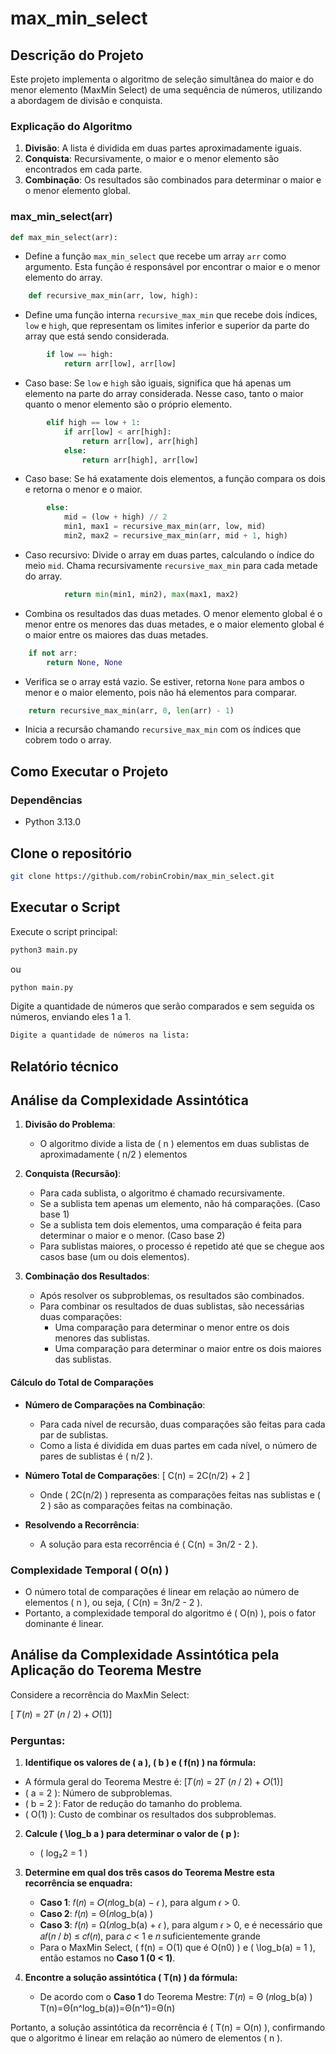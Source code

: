 # max_min_select

## Descrição do Projeto

Este projeto implementa o algoritmo de seleção simultânea do maior e do menor elemento (MaxMin Select) de uma sequência de números, utilizando a abordagem de divisão e conquista.

### Explicação do Algoritmo

1. **Divisão**: A lista é dividida em duas partes aproximadamente iguais.
2. **Conquista**: Recursivamente, o maior e o menor elemento são encontrados em cada parte.
3. **Combinação**: Os resultados são combinados para determinar o maior e o menor elemento global.

### max_min_select(arr)

```python
def max_min_select(arr):
```

- Define a função `max_min_select` que recebe um array `arr` como argumento. Esta função é responsável por encontrar o maior e o menor elemento do array.

```python
    def recursive_max_min(arr, low, high):
```

- Define uma função interna `recursive_max_min` que recebe dois índices, `low` e `high`, que representam os limites inferior e superior da parte do array que está sendo considerada.

```python
        if low == high:
            return arr[low], arr[low]
```

- Caso base: Se `low` e `high` são iguais, significa que há apenas um elemento na parte do array considerada. Nesse caso, tanto o maior quanto o menor elemento são o próprio elemento.

```python
        elif high == low + 1:
            if arr[low] < arr[high]:
                return arr[low], arr[high]
            else:
                return arr[high], arr[low]
```

- Caso base: Se há exatamente dois elementos, a função compara os dois e retorna o menor e o maior.

```python
        else:
            mid = (low + high) // 2
            min1, max1 = recursive_max_min(arr, low, mid)
            min2, max2 = recursive_max_min(arr, mid + 1, high)
```

- Caso recursivo: Divide o array em duas partes, calculando o índice do meio `mid`. Chama recursivamente `recursive_max_min` para cada metade do array.

```python
            return min(min1, min2), max(max1, max2)
```

- Combina os resultados das duas metades. O menor elemento global é o menor entre os menores das duas metades, e o maior elemento global é o maior entre os maiores das duas metades.

```python
    if not arr:
        return None, None
```

- Verifica se o array está vazio. Se estiver, retorna `None` para ambos o menor e o maior elemento, pois não há elementos para comparar.

```python
    return recursive_max_min(arr, 0, len(arr) - 1)
```

- Inicia a recursão chamando `recursive_max_min` com os índices que cobrem todo o array.

## Como Executar o Projeto

### Dependências

- Python 3.13.0

## Clone o repositório

```bash
git clone https://github.com/robinCrobin/max_min_select.git
```

## Executar o Script

Execute o script principal:

```bash
python3 main.py
```

ou

```bash
python main.py
```

Digite a quantidade de números que serão comparados e sem seguida os números, enviando eles 1 a 1.

```bash
Digite a quantidade de números na lista:
```

## Relatório técnico

## Análise da Complexidade Assintótica

1. **Divisão do Problema**:

   - O algoritmo divide a lista de \( n \) elementos em duas sublistas de aproximadamente \( n/2 \) elementos

2. **Conquista (Recursão)**:

   - Para cada sublista, o algoritmo é chamado recursivamente.
   - Se a sublista tem apenas um elemento, não há comparações. (Caso base 1)
   - Se a sublista tem dois elementos, uma comparação é feita para determinar o maior e o menor. (Caso base 2)
   - Para sublistas maiores, o processo é repetido até que se chegue aos casos base (um ou dois elementos).

3. **Combinação dos Resultados**:
   - Após resolver os subproblemas, os resultados são combinados.
   - Para combinar os resultados de duas sublistas, são necessárias duas comparações:
     - Uma comparação para determinar o menor entre os dois menores das sublistas.
     - Uma comparação para determinar o maior entre os dois maiores das sublistas.

#### Cálculo do Total de Comparações

- **Número de Comparações na Combinação**:

  - Para cada nível de recursão, duas comparações são feitas para cada par de sublistas.
  - Como a lista é dividida em duas partes em cada nível, o número de pares de sublistas é \( n/2 \).

- **Número Total de Comparações**:
  \[
  C(n) = 2C(n/2) + 2
  \]

  - Onde \( 2C(n/2) \) representa as comparações feitas nas sublistas e \( 2 \) são as comparações feitas na combinação.

- **Resolvendo a Recorrência**:
  - A solução para esta recorrência é \( C(n) = 3n/2 - 2 \).

### Complexidade Temporal \( O(n) \)

- O número total de comparações é linear em relação ao número de elementos \( n \), ou seja, \( C(n) = 3n/2 - 2 \).
- Portanto, a complexidade temporal do algoritmo é \( O(n) \), pois o fator dominante é linear.

## Análise da Complexidade Assintótica pela Aplicação do Teorema Mestre

Considere a recorrência do MaxMin Select:

\[ 𝑇(𝑛) = 2𝑇 (𝑛 / 2) + 𝑂(1)\]

### Perguntas:

1. **Identifique os valores de \( a \), \( b \) e \( f(n) \) na fórmula:**

- A fórmula geral do Teorema Mestre é:
  \[𝑇(𝑛) = 2𝑇 (𝑛 / 2) + 𝑂(1)\]
- \( a = 2 \): Número de subproblemas.
- \( b = 2 \): Fator de redução do tamanho do problema.
- \( O(1) \): Custo de combinar os resultados dos subproblemas.

2. **Calcule \( \log_b a \) para determinar o valor de \( p \):**

   - \( log₂2 = 1 \)

3. **Determine em qual dos três casos do Teorema Mestre esta recorrência se enquadra:**

   - **Caso 1**: 𝑓(𝑛) = 𝑂(𝑛log_b(a) − 𝜖 ), para algum 𝜖 > 0.
   - **Caso 2**: 𝑓(𝑛) = Θ(𝑛log_b(a) )
   - **Caso 3**: 𝑓(𝑛) = Ω(𝑛log_b(a) + 𝜖 ), para algum 𝜖 > 0, e é necessário que 𝑎𝑓(𝑛 / 𝑏) ≤ 𝑐𝑓(𝑛), para 𝑐 < 1 e 𝑛 suficientemente grande
   - Para o MaxMin Select, \( f(n) = O(1) que é O(n0) \) e \( \log_b(a) = 1 \), então estamos no **Caso 1 (0 < 1)**.

4. **Encontre a solução assintótica \( T(n) \) da fórmula:**
   - De acordo com o **Caso 1** do Teorema Mestre:
     𝑇(𝑛) = Θ (𝑛log_b(a) )
     T(n)=Θ(n^log_b(a))=Θ(n^1)=Θ(n)

Portanto, a solução assintótica da recorrência é \( T(n) = O(n) \), confirmando que o algoritmo é linear em relação ao número de elementos \( n \).